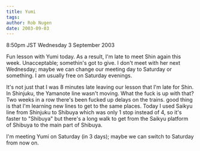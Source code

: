 ```yaml
---
title: Yumi
tags: 
author: Rob Nugen
date: 2003-09-03
---
```


<p class=date>8:50pm JST Wednesday 3 September 2003</p>

<p>Fun lesson with Yumi today.  As a result, I'm late to meet Shin
again this week.  Unacceptable; somethin's got to give.  I don't meet
with her next Wednesday; maybe we can change our meeting day to
Saturday or something.  I am usually free on Saturday evenings.</p>

<p>It's not just that I was 8 minutes late leaving our lesson that I'm
late for Shin. In Shinjuku, the Yamanote line wasn't moving.  What the
fuck is up with that?  Two weeks in a row there's been fucked up
delays on the trains.  good thing is that I'm learning new lines to
get to the same places.  Today I used Saikyu line from Shinjuku to
Shibuya which was only 1 stop instead of 4, so it's faster to
"Shibuya" but there's a long walk to get from the Saikyu platform of
Shibuya to the main part of Shibuya.</p>

<p>I'm meeting Yumi on Saturday (in 3 days); maybe we can switch to
Saturday from now on.</p>
